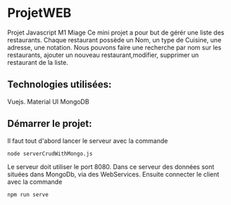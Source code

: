 # ProjetWEB
Projet Javascript M1 Miage
Ce mini projet a pour but de gérér une liste des restaurants. Chaque restaurant possède un Nom, 
un type de Cuisine, une adresse, une notation. Nous pouvons faire une recherche par nom sur les restaurants,
ajouter un nouveau restaurant,modifier, supprimer un restaurant de la liste.

## Technologies utilisées: 
Vuejs.
Material UI
MongoDB

## Démarrer le projet:
Il faut tout d'abord lancer le serveur avec la commande 
```bash
node serverCrudWithMongo.js
```
Le serveur doit utiliser le port 8080. Dans  ce serveur  des données sont situées dans MongoDb, via des WebServices.
Ensuite connecter le client avec la commande 
```bash
npm run serve
```
